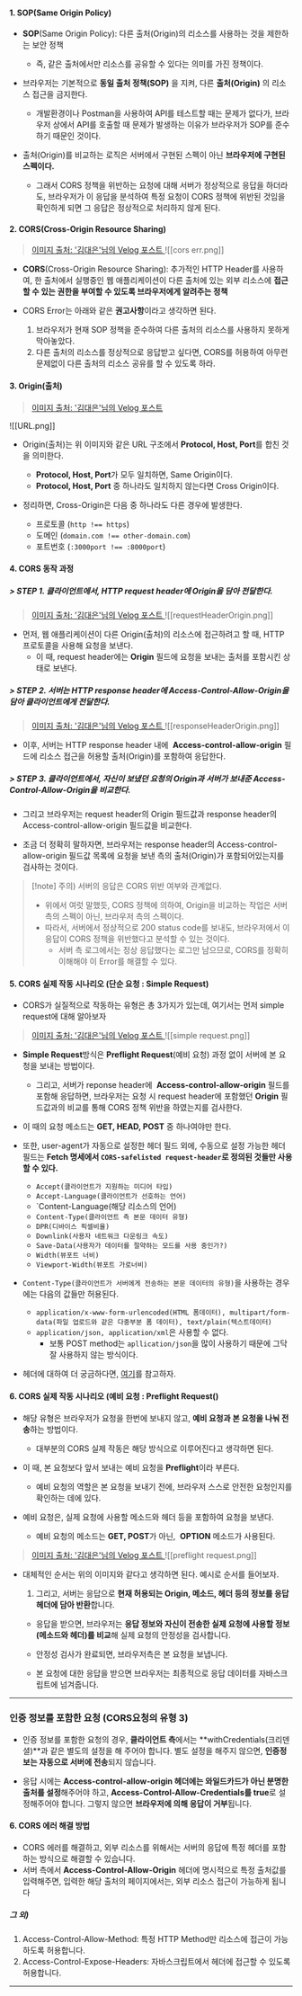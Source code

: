 
#### 1. SOP(Same Origin Policy)

- **SOP**(Same Origin Policy): 다른 출처(Origin)의 리소스를 사용하는 것을 제한하는 보안 정책
	- 즉, 같은 출처에서만 리소스를 공유할 수 있다는 의미를 가진 정책이다.

- 브라우저는 기본적으로 **동일 출처 정책(SOP)** 을 지켜, 다른 **출처(Origin)** 의 리소스 접근을 금지한다.
	- 개발환경이나 Postman을 사용하여 API를 테스트할 때는 문제가 없다가, 브라우저 상에서 API를 호출할 때 문제가 발생하는 이유가 브라우저가 SOP를 준수하기 때문인 것이다.

- 출처(Origin)를 비교하는 로직은 서버에서 구현된 스펙이 아닌 **브라우저에 구현된 스펙이다.**  
	- 그래서 CORS 정책을 위반하는 요청에 대해 서버가 정상적으로 응답을 하더라도, 브라우저가 이 응답을 분석하여 특정 요청이 CORS 정책에 위반된 것임을 확인하게 되면 그 응답은 정상적으로 처리하지 않게 된다.


#### 2. CORS(Cross-Origin Resource Sharing)

> [이미지 출처: '김대은'님의 Velog 포스트 ](https://etloveguitar.tistory.com/83)
![[cors err.png]]

- **CORS**(Cross-Origin Resource Sharing): 추가적인 HTTP Header를 사용하여, 한 출처에서 실행중인 웹 애플리케이션이 다른 출처에 있는 외부 리소스에 **접근할 수 있는 권한을 부여할 수 있도록 브라우저에게 알려주는 정책**

- CORS Error는 아래와 같은 **권고사항**이라고 생각하면 된다.
	1. 브라우저가 현재 SOP 정책을 준수하여 다른 출처의 리소스를 사용하지 못하게 막아놓았다.
	2. 다른 출처의 리소스를 정상적으로 응답받고 싶다면, CORS를 허용하여 아무런 문제없이 다른 출처의 리소스 공유를 할 수 있도록 하라.


#### 3. Origin(출처)

> [이미지 출처: '김대은'님의 Velog 포스트 ](https://etloveguitar.tistory.com/83)

![[URL.png]]
- Origin(출처)는 위 이미지와 같은 URL 구조에서 **Protocol, Host, Port**를 합친 것을 의미한다.
	- **Protocol, Host, Port**가 모두 일치하면, Same Origin이다.
	- **Protocol, Host, Port** 중 하나라도 일치하지 않는다면 Cross Origin이다.

- 정리하면, Cross-Origin은 다음 중 하나라도 다른 경우에 발생한다.
	- 프로토콜 (`http !== https`)
	- 도메인 (`domain.com !== other-domain.com`)
	- 포트번호 (`:3000port !== :8000port`)


#### 4. CORS 동작 과정

##### > STEP 1. 클라이언트에서, HTTP request header에 Origin을 담아 전달한다.

> [이미지 출처: '김대은'님의 Velog 포스트 ](https://etloveguitar.tistory.com/83)
![[requestHeaderOrigin.png]]
- 먼저, 웹 애플리케이션이 다른 Origin(출처)의 리소스에 접근하려고 할 때, HTTP 프로토콜을 사용해 요청을 보낸다.
	- 이 때, request header에는 **Origin** 필드에 요청을 보내는 출처를 포함시킨 상태로 보낸다.

##### > STEP 2. 서버는 HTTP response header에 Access-Control-Allow-Origin을 담아 클라이언트에게 전달한다.

> [이미지 출처: '김대은'님의 Velog 포스트 ](https://etloveguitar.tistory.com/83)
![[responseHeaderOrigin.png]]
- 이후, 서버는 HTTP response header 내에  **Access-control-allow-origin** 필드에 리소스 접근을 허용할 출처(Origin)를 포함하여 응답한다.

##### > STEP 3. 클라이언트에서, 자신이 보냈던 요청의 Origin과 서버가 보내준 Access-Control-Allow-Origin을 비교한다.

- 그리고 브라우저는 request header의 Origin 필드값과 response header의 Access-control-allow-origin 필드값을 비교한다.

- 조금 더 정확히 말하자면, 브라우저는 response header의 Access-control-allow-origin 필드값 목록에 요청을 보낸 측의 출처(Origin)가 포함되어있는지를 검사하는 것이다.

> [!note] 주의) 서버의 응답은 CORS 위반 여부와 관계없다.
> - 위에서 여럿 말했듯, CORS 정책에 의하여, Origin을 비교하는 작업은 서버 측의 스펙이 아닌, 브라우저 측의 스펙이다.
> - 따라서, 서버에서 정상적으로 200 status code를 보내도, 브라우저에서 이 응답이 CORS 정책을 위반했다고 분석할 수 있는 것이다.
> 	- 서버 측 로그에서는 정상 응답했다는 로그만 남으므로, CORS를 정확히 이해해야 이 Error를 해결할 수 있다.


#### 5. CORS 실제 작동 시나리오  (단순 요청 : Simple Request)

- CORS가 실질적으로 작동하는 유형은 총 3가지가 있는데, 여기서는 먼저 simple request에 대해 알아보자

> [이미지 출처: '김대은'님의 Velog 포스트 ](https://etloveguitar.tistory.com/83)
![[simple request.png]]


- **Simple Request**방식은 **Preflight Request**(예비 요청) 과정 없이 서버에 본 요청을 보내는 방법이다.
	- 그리고, 서버가 reponse header에  **Access-control-allow-origin** 필드를 포함해 응답하면, 브라우저는 요청 시 request header에 포함했던 **Origin** 필드값과의 비교를 통해 CORS 정책 위반을 하였는지를 검사한다.

- 이 때의 요청 메소드는 **GET, HEAD, POST** 중 하나여야만 한다.

- 또한, user-agent가 자동으로 설정한 헤더 필드 외에, 수동으로 설정 가능한 헤더 필드는 **Fetch 명세에서 `CORS-safelisted request-header`로 정의된 것들만 사용할 수 있다.**
	- `Accept(클라이언트가 지원하는 미디어 타입)`
	- `Accept-Language(클라이언트가 선호하는 언어)`
	- `Content-Language(해당 리소스의 언어)
	- `Content-Type(클라이언트 측 본문 데이터 유형)`
	- `DPR(디바이스 픽셀비율)`
	- `Downlink(사용자 네트워크 다운링크 속도)`
	- `Save-Data(사용자가 데이터를 절약하는 모드를 사용 중인가?)`
	- `Width(뷰포트 너비)`
	- `Viewport-Width(뷰포트 가로너비)`

- `Content-Type(클라이언트가 서버에게 전송하는 본문 데이터의 유형)`을 사용하는 경우에는 다음의 값들만 허용된다.
	- `application/x-www-form-urlencoded(HTML 폼데이터), multipart/form-data(파일 업로드와 같은 다중부분 폼 데이터), text/plain(텍스트데이터)`
	- `application/json, application/xml`은 사용할 수 없다.
		- 보통 POST method는 `apllication/json`을 많이 사용하기 때문에 그닥 잘 사용하지 않는 방식이다.

- 헤더에 대하여 더 궁금하다면, [여기](https://velog.io/@leemember/HTTP-%ED%97%A4%EB%8D%94)를 참고하자.


#### 6. CORS 실제 작동 시나리오 (예비 요청 : Preflight Request()

- 해당 유형은 브라우저가 요청을 한번에 보내지 않고, **예비 요청과 본 요청을 나눠 전송**하는 방법이다.
	- 대부분의 CORS 실제 작동은 해당 방식으로 이루어진다고 생각하면 된다. 
    
- 이 때, 본 요청보다 앞서 보내는 예비 요청을 **Preflight**이라 부른다.
	- 예비 요청의 역할은 본 요청을 보내기 전에, 브라우저 스스로 안전한 요청인지를 확인하는 데에 있다.
	
- 예비 요청은, 실제 요청에 사용할 메소드와 헤더 등을 포함하여 요청을 보낸다.
	- 예비 요청의 메소드는 **GET, POST**가 아닌,  **OPTION** 메소드가 사용된다.

> [이미지 출처: '김대은'님의 Velog 포스트 ](https://etloveguitar.tistory.com/83)
![[preflight request.png]]

- 대체적인 순서는 위의 이미지와 같다고 생각하면 된다. 예시로 순서를 들어보자.
	1. 그리고, 서버는 응답으로 **현재 허용되는 Origin, 메소드, 헤더 등의 정보를 응답 헤더에 담아 반환**합니다.
    
	- 응답을 받으면, 브라우저는 **응답 정보와 자신이 전송한 실제 요청에 사용할 정보(메소드와 헤더)를 비교**해 실제 요청의 안정성을 검사합니다.
    
	- 안정성 검사가 완료되면, 브라우저측은 본 요청을 보냅니다.
    
	- 본 요청에 대한 응답을 받으면 브라우저는 최종적으로 응답 데이터를 자바스크립트에 넘겨줍니다.
    

---

### 인증 정보를 포함한 요청 (CORS요청의 유형 3)


- 인증 정보를 포함한 요청의 경우, **클라이언트 측**에서는 **withCredentials(크리덴셜)**과 같은 별도의 설정을 해 주어야 합니다. 별도 설정을 해주지 않으면, **인증정보는 자동으로 서버에 전송**되지 않습니다.
    
- 응답 시에는 **Access-control-allow-origin 헤더에는 와일드카드가 아닌 분명한 출처를 설정**해주어야 하고, **Access-Control-Allow-Credentials를 true**로 설정해주어야 합니다. 그렇지 않으면 **브라우저에 의해 응답이 거부**됩니다.








#### 6. CORS 에러 해결 방법


- CORS 에러를 해결하고, 외부 리소스를 위해서는 서버의 응답에 특정 헤더를 포함하는 방식으로 해결할 수 있습니다.
- 서버 측에서 **Access-Control-Allow-Origin** 헤더에 명시적으로 특정 출처값를 입력해주면, 입력한 해당 출처의 페이지에서는, 외부 리소스 접근이 가능하게 됩니다


##### **그 외)**


1. Access-Control-Allow-Method: 특정 HTTP Method만 리소스에 접근이 가능하도록 허용합니다.
2. Access-Control-Expose-Headers: 자바스크립트에서 헤더에 접근할 수 있도록 허용합니다.

---


